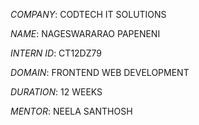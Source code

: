*COMPANY*: CODTECH IT SOLUTIONS

*NAME*: NAGESWARARAO PAPENENI

*INTERN ID*: CT12DZ79

*DOMAIN*: FRONTEND WEB DEVELOPMENT

*DURATION*: 12 WEEKS

*MENTOR*: NEELA SANTHOSH
